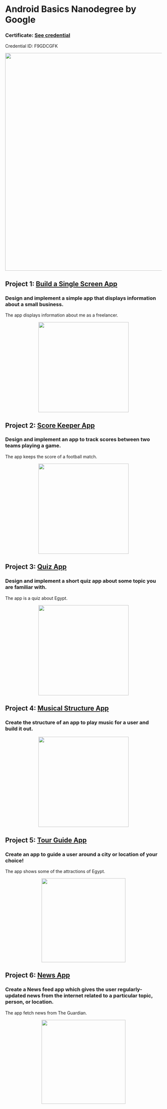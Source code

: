 # Android Basics Nanodegree by Google


### Certificate: [See credential](https://graduation.udacity.com/confirm/F9GDCGFK)
Credential ID: F9GDCGFK

<div align="center">
    <img align="center" src="https://www.dropbox.com/s/d4kl2unf0u0e11l/Certificate.jpg?raw=1" width="700">
</div>


## Project 1: [Build a Single Screen App](https://github.com/MostafaNafie/single-screen)
### Design and implement a simple app that displays information about a small business.
The app displays information about me as a freelancer. 

<div align="center">
  <img src="https://www.dropbox.com/s/dlao2s84aqhw5lz/%231%20Mostafa%20Nafie.png?raw=1" width="290">
</div>


## Project 2: [Score Keeper App](https://github.com/MostafaNafie/score-keeper)
### Design and implement an app to track scores between two teams playing a game.
The app keeps the score of a football match. 

<div align="center">
  <img src="https://www.dropbox.com/s/eo3mnx3t9blao65/%232%20Score%20Keeper.png?raw=1" width="290">
</div>


## Project 3: [Quiz App](https://github.com/MostafaNafie/quiz)
### Design and implement a short quiz app about some topic you are familiar with.
The app is a quiz about Egypt. 

<div align="center">
  <img src="https://www.dropbox.com/s/a2mx1zatesm7njy/%233%20Quiz.png?raw=1" width="290">
</div>


## Project 4: [Musical Structure App](https://github.com/MostafaNafie/musical-structure)
### Create the structure of an app to play music for a user and build it out.

<div align="center">
  <img src="https://www.dropbox.com/s/wv6uqzv0uwysu62/%234%20Musical%20Structure.png?raw=1" width="290">
</div>


## Project 5: [Tour Guide App](https://github.com/MostafaNafie/tour-guide)
### Create an app to guide a user around a city or location of your choice!
The app shows some of the attractions of Egypt.

<div align="center">
  <img src="https://www.dropbox.com/s/tuv9dyule6h4ser/%235%20Tour%20Guide.png?raw=1" width="270">
</div>


## Project 6: [News App](https://github.com/MostafaNafie/news)
### Create a News feed app which gives the user regularly-updated news from the internet related to a particular topic, person, or location.
The app fetch news from The Guardian.

<div align="center">
  <img src="https://www.dropbox.com/s/tpvm1vc46jvpl0x/%236%20News.png?raw=1" width="270">
</div>
